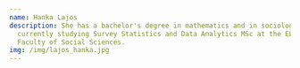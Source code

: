 ```yaml
---
name: Hanka Lajos
description: She has a bachelor's degree in mathematics and in sociology. She is
  currently studying Survey Statistics and Data Analytics MSc at the ELTE
  Faculty of Social Sciences.
img: /img/lajos_hanka.jpg
---
```


